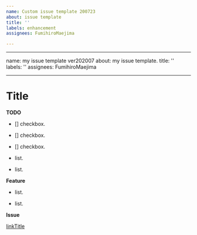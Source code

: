 ```yaml
---
name: Custom issue template 200723
about: issue template
title: ''
labels: enhancement
assignees: FumihiroMaejima

---
```


---
name: my issue template ver202007
about: my issue template.
title: ''
labels: ''
assignees: FumihiroMaejima

---

# Title


**TODO**

- [] checkbox.

- [] checkbox.

- [] checkbox.

- list.

- list.


**Feature**

- list.

- list.


**Issue**

[linkTitle](https://github.com/FumihiroMaejima/)
